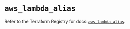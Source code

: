 # `aws_lambda_alias`

Refer to the Terraform Registry for docs: [`aws_lambda_alias`](https://registry.terraform.io/providers/hashicorp/aws/6.8.0/docs/resources/lambda_alias).
